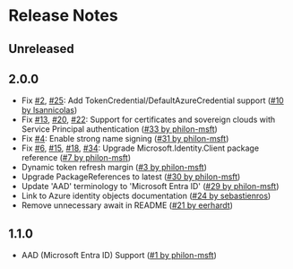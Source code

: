 # Release Notes

## Unreleased

## 2.0.0
- Fix [#2](https://github.com/Azure/Microsoft.Azure.StackExchangeRedis/issues/2), [#25](https://github.com/Azure/Microsoft.Azure.StackExchangeRedis/issues/25): Add TokenCredential/DefaultAzureCredential support ([#10 by lsannicolas](https://github.com/Azure/Microsoft.Azure.StackExchangeRedis/pull/10))
- Fix [#13](https://github.com/Azure/Microsoft.Azure.StackExchangeRedis/issues/13), [#20](https://github.com/Azure/Microsoft.Azure.StackExchangeRedis/issues/20), [#22](https://github.com/Azure/Microsoft.Azure.StackExchangeRedis/issues/22): Support for certificates and sovereign clouds with Service Principal authentication ([#33 by philon-msft](https://github.com/Azure/Microsoft.Azure.StackExchangeRedis/pull/33))
- Fix [#4](https://github.com/Azure/Microsoft.Azure.StackExchangeRedis/issues/4): Enable strong name signing ([#31 by philon-msft](https://github.com/Azure/Microsoft.Azure.StackExchangeRedis/pull/31))
- Fix [#6](https://github.com/Azure/Microsoft.Azure.StackExchangeRedis/issues/6), [#15](https://github.com/Azure/Microsoft.Azure.StackExchangeRedis/issues/15), [#18](https://github.com/Azure/Microsoft.Azure.StackExchangeRedis/issues/18), [#34](https://github.com/Azure/Microsoft.Azure.StackExchangeRedis/issues/34): Upgrade Microsoft.Identity.Client package reference ([#7 by philon-msft](https://github.com/Azure/Microsoft.Azure.StackExchangeRedis/pull/7))
- Dynamic token refresh margin ([#3 by philon-msft](https://github.com/Azure/Microsoft.Azure.StackExchangeRedis/pull/3))
- Upgrade PackageReferences to latest ([#30 by philon-msft](https://github.com/Azure/Microsoft.Azure.StackExchangeRedis/pull/30))
- Update 'AAD' terminology to 'Microsoft Entra ID' ([#29 by philon-msft](https://github.com/Azure/Microsoft.Azure.StackExchangeRedis/pull/29))
- Link to Azure identity objects documentation ([#24 by sebastienros](https://github.com/Azure/Microsoft.Azure.StackExchangeRedis/pull/24))
- Remove unnecessary await in README ([#21 by eerhardt](https://github.com/Azure/Microsoft.Azure.StackExchangeRedis/pull/21))

## 1.1.0
- AAD (Microsoft Entra ID) Support ([#1 by philon-msft](https://github.com/Azure/Microsoft.Azure.StackExchangeRedis/pull/1))
